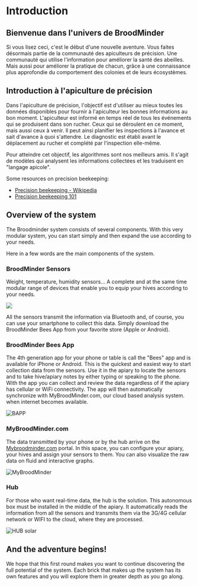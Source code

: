 # Introduction

## Bienvenue dans l'univers de BroodMinder
Si vous lisez ceci, c'est le début d'une nouvelle aventure. Vous faites désormais partie de la communauté des apiculteurs de précision. Une communauté qui utilise l'information pour améliorer la santé des abeilles. Mais aussi pour améliorer la pratique de chacun, grâce à une connaissance plus approfondie du comportement des colonies et de leurs écosystèmes.

## Introduction à l'apiculture de précision ##

Dans l'apiculture de précision, l'objectif est d'utiliser au mieux toutes les données disponibles pour fournir à l'apiculteur les bonnes informations au bon moment. L'apiculteur est informé en temps réel de tous les événements qui se produisent dans son rucher. Ceux qui se déroulent en ce moment, mais aussi ceux à venir. Il peut ainsi planifier les inspections à l'avance et sait d'avance à quoi s'attendre. Le diagnostic est établi avant le déplacement au rucher et complété par l'inspection elle-même.

Pour atteindre cet objectif, les algorithmes sont nos meilleurs amis. Il s'agit de modèles qui analysent les informations collectées et les traduisent en "langage apicole". 

Some resources on precision beekeeping: 

- [Precision beekeeping - Wikipedia](https://en.wikipedia.org/wiki/Precision_beekeeping)
- <a href="https://eu.broodminder.com/blogs/blog/precision-beekeeping-101/" target="_blank">Precision beekeeping 101</a>

## Overview of the system
The Broodminder system consists of several components. With this very modular system, you can start simply and then expand the use according to your needs.

Here in a few words are the main components of the system.

### BroodMinder Sensors

Weight, temperature, humidity sensors... A complete and at the same time modular range of devices that enable you to equip your hives according to your needs. 

![](./images/01_broodminder_products.png#mediumImg)

All the sensors transmit the information via Bluetooth and, of course, you can use your smartphone to collect this data. Simply download the BroodMinder Bees App from your favorite store (Apple or Android).

### BroodMinder Bees App

The 4th generation app for your phone or table is call the "Bees" app and is available for iPhone or Android. This is the quickest and easiest way to start collection data from the sensors. Use it in the apiary to locate the sensors and to take hive/apiary notes by either typing or speaking to the phone. With the app you can collect and review the data regardless of if the apiary has cellular or WiFi connectivity. The app will then automatically synchronize with MyBroodMinder.com, our cloud based analysis system. when internet becomes available.


![BAPP](./10_intro.assets/image-20230407160940733.png#mediumImg)


### MyBroodMinder.com

The data transmitted by your phone or by the hub arrive on the [Mybroodminder.com](https://mybroodminder.com) portal. In this space, you can configure your apiary, your hives and assign your sensors to them. You can also visualize the raw data on fluid and interactive graphs.

![MyBroodMinder](./10_intro.assets/image-20230407155319801.png)

### Hub 

For those who want real-time data, the hub is the solution. This autonomous box must be installed in the middle of the apiary. It automatically reads the information from all the sensors and transmits them via the 3G/4G cellular network or WIFI to the cloud, where they are processed.



![HUB solar](./10_intro.assets/image-20230411153248520.png#mediumImg)


## And the adventure begins!
We hope that this first round makes you want to continue discovering the full potential of the system. Each brick that makes up the system has its own features and you will explore them in greater depth as you go along.